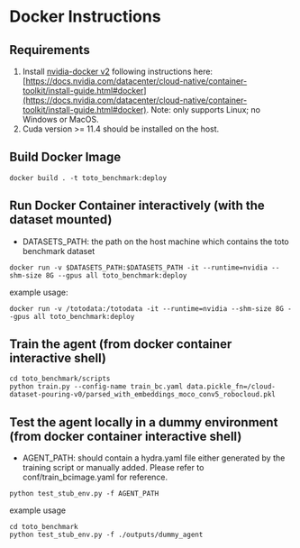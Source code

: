 # Docker Instructions

## Requirements
1. Install [nvidia-docker v2](https://github.com/NVIDIA/nvidia-docker) following instructions here: [https://docs.nvidia.com/datacenter/cloud-native/container-toolkit/install-guide.html#docker](https://docs.nvidia.com/datacenter/cloud-native/container-toolkit/install-guide.html#docker).
Note: only supports Linux; no Windows or MacOS.
2. Cuda version >= 11.4 should be installed on the host.

## Build Docker Image

```
docker build . -t toto_benchmark:deploy
```

## Run Docker Container interactively (with the dataset mounted)
- DATASETS_PATH: the path on the host machine which contains the toto benchmark dataset
```
docker run -v $DATASETS_PATH:$DATASETS_PATH -it --runtime=nvidia --shm-size 8G --gpus all toto_benchmark:deploy
```
example usage:
```
docker run -v /totodata:/totodata -it --runtime=nvidia --shm-size 8G --gpus all toto_benchmark:deploy
```

## Train the agent (from docker container interactive shell)
```
cd toto_benchmark/scripts
python train.py --config-name train_bc.yaml data.pickle_fn=/cloud-dataset-pouring-v0/parsed_with_embeddings_moco_conv5_robocloud.pkl
```

## Test the agent locally in a dummy environment (from docker container interactive shell)
- AGENT_PATH: should contain a hydra.yaml file either generated by the training script or manually added. Please refer to conf/train_bcimage.yaml for reference.
```
python test_stub_env.py -f AGENT_PATH
```
example usage
```
cd toto_benchmark
python test_stub_env.py -f ./outputs/dummy_agent
```
